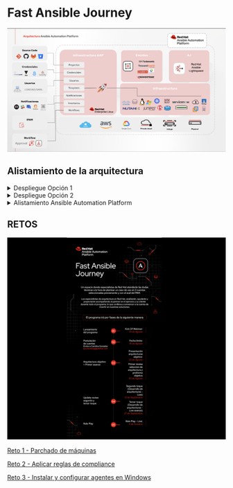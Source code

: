 # Fast Ansible Journey
![Arquitectura](images/arquitectura_aap.png)


## Alistamiento de la arquitectura

<details close>
<summary>Despliegue Opción 1</summary>
<br>
Descargar maquina virtual en formato qcow2 y convertirla para su virtualizador preferido

La imagen lista con el AAP instalado y contenerizado se puede descargar en el siguiente link:
<br><br>
<pre>
<a href="https://www.dropbox.com/scl/fo/369gn1gj3onyfofbxie89/AMX9KU0Zpnv5ndZxhdL08K0?rlkey=o0hka6wp1wfhcsurjgb6cteux&st=olsw8sbd&dl=0" target="_blank">Imagen QCOW2 de AAP</a>
</pre>

Los datos de conexión a la máquina son:
```
root/ABCde123.

aap/ABCde123.
```  

Tenga en cuenta el formato de imagen qcow2 funciona sobre KVM, si usted utiliza otro virtualizador debe convertirla al formato de su virtualizador.

Ejemplo: Busque en google cómo convertir qcow2 a vmdk.

</details>

<details close>
<summary>Despliegue Opción 2</summary>
<br>
Desplegar la máquina completa y realizar la instalación del Ansible Automation Platform desde cero, para ellos se puede seguir esta guía de implementación de la solución contenerizada todo en uno:
<br><br>
<pre>
<a href="https://developers.redhat.com/articles/2023/11/30/install-containerized-ansible-automation-platform-rhel-92#">Instrucciones Ansible Platform Containerized</a>
</pre>
</details>

<details close>
<summary>Alistamiento Ansible Automation Platform</summary>
<br>
<h3> Prerrequisitos </h3>

<li>Contar con su maquinas Ansible Automation Platform desplegado sobre su plataforma de virtualización</li>
<li>Contar con un usuario en el portal de <a href="https://developers.redhat.com/register">Developers</a></li>
<li>Contar al menos con una máquina virtual adicional con sistema operativo Red Hat Enterprise Linux 8 o 9</li>
<li>Solicitar suscripción de trial de Ansible Automation Platform
<li>Contar con un usuario y repositorio público o privado en Github para almacenar los playbooks</li>
<li>Suscribir Ansible Automation Platform con el trial <a href="https://XXXX/register">Ver Instrucciones</a></li>
<li>Crear <b>Inventario</b>I de maquinas de Ansible Automation Platform <a href="https://XXXX">Ver Instrucciones</a></li>
<li>Crear <b>Proyecto</b> y enlazarlo con su repositorio de GIT <a href="https://XXXX">Ver Instrucciones</a></li>
<li>Crear <b>Credenciales</b> de máquina dentro de Ansible Automation Platform <a href="https://XXXX">Ver Instrucciones</a></li>
<br><br>

</details>


## RETOS
![Arquitectura](images/ansible_journey.png)

[Reto 1 - Parchado de máquinas](RETO1.md)

[Reto 2 - Aplicar reglas de compliance](RETO2.md)

[Reto 3 - Instalar y configurar agentes en Windows](RETO3.md)

